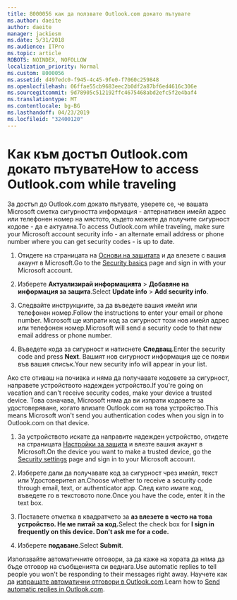 ```yaml
---
title: 8000056 как да ползвате Outlook.com докато пътувате
ms.author: daeite
author: daeite
manager: jackiesm
ms.date: 5/31/2018
ms.audience: ITPro
ms.topic: article
ROBOTS: NOINDEX, NOFOLLOW
localization_priority: Normal
ms.custom: 8000056
ms.assetid: d497edc0-f945-4c45-9fe0-f7060c259848
ms.openlocfilehash: 06ffae55cb9683eec2b0df2a87bf6ed4616c306e
ms.sourcegitcommit: 9d78905c512192ffc4675468abd2efc5f2e4baf4
ms.translationtype: MT
ms.contentlocale: bg-BG
ms.lasthandoff: 04/23/2019
ms.locfileid: "32400120"
---
```

# <a name="how-to-access-outlookcom-while-traveling"></a><span data-ttu-id="dd3b8-102">Как към достъп Outlook.com докато пътувате</span><span class="sxs-lookup"><span data-stu-id="dd3b8-102">How to access Outlook.com while traveling</span></span>

<span data-ttu-id="dd3b8-103">За достъп до Outlook.com докато пътувате, уверете се, че вашата Microsoft сметка сигурността информация - алтернативен имейл адрес или телефонен номер на мястото, където можете да получите сигурност кодове - да е актуална.</span><span class="sxs-lookup"><span data-stu-id="dd3b8-103">To access Outlook.com while traveling, make sure your Microsoft account security info - an alternate email address or phone number where you can get security codes - is up to date.</span></span>
  
1. <span data-ttu-id="dd3b8-104">Отидете на страницата на [Основи на защитата](https://go.microsoft.com/fwlink/p/?linkid=842325) и да влезете с вашия акаунт в Microsoft.</span><span class="sxs-lookup"><span data-stu-id="dd3b8-104">Go to the [Security basics](https://go.microsoft.com/fwlink/p/?linkid=842325) page and sign in with your Microsoft account.</span></span> 
    
2. <span data-ttu-id="dd3b8-105">Изберете **Актуализирай информацията** \> **Добавяне на информация за защита**.</span><span class="sxs-lookup"><span data-stu-id="dd3b8-105">Select **Update info** \> **Add security info**.</span></span> 
    
3. <span data-ttu-id="dd3b8-106">Следвайте инструкциите, за да въведете вашия имейл или телефонен номер.</span><span class="sxs-lookup"><span data-stu-id="dd3b8-106">Follow the instructions to enter your email or phone number.</span></span> <span data-ttu-id="dd3b8-107">Microsoft ще изпрати код за сигурност този нов имейл адрес или телефонен номер.</span><span class="sxs-lookup"><span data-stu-id="dd3b8-107">Microsoft will send a security code to that new email address or phone number.</span></span>
    
4. <span data-ttu-id="dd3b8-108">Въведете кода за сигурност и натиснете **Следващ**.</span><span class="sxs-lookup"><span data-stu-id="dd3b8-108">Enter the security code and press **Next**.</span></span> <span data-ttu-id="dd3b8-109">Вашият нов сигурност информация ще се появи във вашия списък.</span><span class="sxs-lookup"><span data-stu-id="dd3b8-109">Your new security info will appear in your list.</span></span> 
    
<span data-ttu-id="dd3b8-110">Ако сте отиваш на почивка и няма да получавате кодовете за сигурност, направете устройството надежден устройство.</span><span class="sxs-lookup"><span data-stu-id="dd3b8-110">If you're going on vacation and can't receive security codes, make your device a trusted device.</span></span> <span data-ttu-id="dd3b8-111">Това означава, Microsoft няма да ви изпрати кодовете за удостоверяване, когато влизате Outlook.com на това устройство.</span><span class="sxs-lookup"><span data-stu-id="dd3b8-111">This means Microsoft won't send you authentication codes when you sign in to Outlook.com on that device.</span></span>
  
1. <span data-ttu-id="dd3b8-112">За устройството искате да направите надежден устройство, отидете на страницата [Настройки за защита](https://go.microsoft.com/fwlink/p/?linkid=2002000&amp;clcid=0x409) и влезте вашия акаунт в Microsoft.</span><span class="sxs-lookup"><span data-stu-id="dd3b8-112">On the device you want to make a trusted device, go the [Security settings](https://go.microsoft.com/fwlink/p/?linkid=2002000&amp;clcid=0x409) page and sign in to your Microsoft account.</span></span> 
    
2. <span data-ttu-id="dd3b8-113">Изберете дали да получавате код за сигурност чрез имейл, текст или Удостоверител ап.</span><span class="sxs-lookup"><span data-stu-id="dd3b8-113">Choose whether to receive a security code through email, text, or authenticator app.</span></span> <span data-ttu-id="dd3b8-114">След като имате код, въведете го в текстовото поле.</span><span class="sxs-lookup"><span data-stu-id="dd3b8-114">Once you have the code, enter it in the text box.</span></span>
    
3. <span data-ttu-id="dd3b8-115">Поставете отметка в квадратчето за **аз влезете в често на това устройство. Не ме питай за код.**</span><span class="sxs-lookup"><span data-stu-id="dd3b8-115">Select the check box for **I sign in frequently on this device. Don't ask me for a code.**</span></span>
    
4. <span data-ttu-id="dd3b8-116">Изберете **подаване**.</span><span class="sxs-lookup"><span data-stu-id="dd3b8-116">Select **Submit**.</span></span> 
    
<span data-ttu-id="dd3b8-117">Използвайте автоматичните отговори, за да каже на хората да няма да бъде отговор на съобщенията си веднага.</span><span class="sxs-lookup"><span data-stu-id="dd3b8-117">Use automatic replies to tell people you won't be responding to their messages right away.</span></span> <span data-ttu-id="dd3b8-118">Научете как да [изпращате автоматични отговори в Outlook.com](https://go.microsoft.com/fwlink/p/?linkid=2002100&amp;clcid=0x409).</span><span class="sxs-lookup"><span data-stu-id="dd3b8-118">Learn how to [Send automatic replies in Outlook.com](https://go.microsoft.com/fwlink/p/?linkid=2002100&amp;clcid=0x409).</span></span>
  

